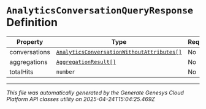 # `AnalyticsConversationQueryResponse` Definition

| Property | Type | Required | Description |
|----------|------|----------|-------------|
| conversations | [`AnalyticsConversationWithoutAttributes[]`](analyticsconversationwithoutattributes-definition.md) | No |  |
| aggregations | [`AggregationResult[]`](aggregationresult-definition.md) | No |  |
| totalHits | `number` | No |  |

---

*This file was automatically generated by the Generate Genesys Cloud Platform API classes utility on 2025-04-24T15:04:25.469Z*